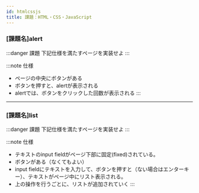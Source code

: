 ```yaml
---
id: htmlcssjs
title: 課題：HTML・CSS・JavaScript
---
```


### [課題名]alert

:::danger 課題
下記仕様を満たすページを実装せよ
:::

:::note 仕様
- ページの中央にボタンがある
- ボタンを押すと、alertが表示される
- alertでは、ボタンをクリックした回数が表示される
:::

___

### [課題名]list

:::danger 課題
下記仕様を満たすページを実装せよ
:::

:::note 仕様
- テキストのinput fieldがページ下部に固定(fixed)されている。
- ボタンがある（なくてもよい）
- input fieldにテキストを入力して、ボタンを押すと（ない場合はエンターキー）、テキストがページ中にリスト表示される。
- 上の操作を行うごとに、リストが追加されていく
:::
